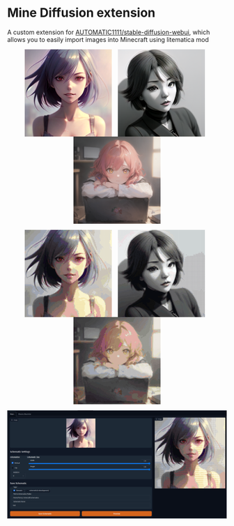 # Mine Diffusion extension

A custom extension for [AUTOMATIC1111/stable-diffusion-webui](https://github.com/AUTOMATIC1111/stable-diffusion-webui), which allows you to easily import images into Minecraft using litematica mod

<p align="center">
    <img src="README_images/1_1.png" valign="middle" style="height:200px;margin-right:10px"/>
    <img src="README_images/2_1.png" valign="middle" style="height:200px;margin-right:10px"/>
    <img src="README_images/3_1.png" valign="middle" style="height:200px"/>
</p>
<p align="center">
    <img src="README_images/1_2.png" valign="middle" style="height:200px;margin-right:10px"/>
    <img src="README_images/2_2.png" valign="middle" style="height:200px;margin-right:10px"/>
    <img src="README_images/3_2.png" valign="middle" style="height:200px"/>
</p>
<p align="center">
    <img src="README_images/main.png" valign="middle" style="width:630px;"/>
</p>